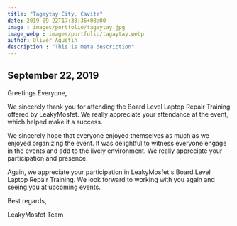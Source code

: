 ```yaml
---
title: "Tagaytay City, Cavite"
date: 2019-09-22T17:38:36+08:00
image : images/portfolio/tagaytay.jpg
image_webp : images/portfolio/tagaytay.webp
author: Oliver Agustin
description : "This is meta description"
---
```


## September 22, 2019
Greetings Everyone,

We sincerely thank you for attending the Board Level Laptop Repair Training offered by LeakyMosfet. We really appreciate your attendance at the event, which helped make it a success.

We sincerely hope that everyone enjoyed themselves as much as we enjoyed organizing the event. It was delightful to witness everyone engage in the events and add to the lively environment. We really appreciate your participation and presence.

Again, we appreciate your participation in LeakyMosfet's Board Level Laptop Repair Training. We look forward to working with you again and seeing you at upcoming events.

Best regards,

LeakyMosfet Team

